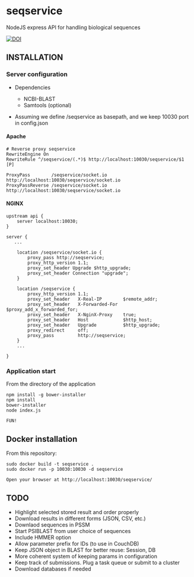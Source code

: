 # seqservice
NodeJS express API for handling biological sequences

[![DOI](https://zenodo.org/badge/29487880.svg)](https://zenodo.org/badge/latestdoi/29487880)

## INSTALLATION

### Server configuration

* Dependencies
	* NCBI-BLAST
	* Samtools (optional)

* Assuming we define /seqservice as basepath, and we keep 10030 port in config.json

#### Apache

	# Reverse proxy seqservice
	RewriteEngine On
	RewriteRule ^/seqservice/(.*)$ http://localhost:10030/seqservice/$1 [P]
	
	ProxyPass        /seqservice/socket.io http://localhost:10030/seqservice/socket.io
	ProxyPassReverse /seqservice/socket.io http://localhost:10030/seqservice/socket.io


#### NGINX

	upstream api {
	    server localhost:10030;
	}
	
	server {
	   ...
	
	    location /seqservice/socket.io {
	        proxy_pass http://seqservice;
	        proxy_http_version 1.1;
	        proxy_set_header Upgrade $http_upgrade;
	        proxy_set_header Connection "upgrade";
	    }
	
	    location /seqservice {
	        proxy_http_version 1.1;
	        proxy_set_header   X-Real-IP        $remote_addr;
	        proxy_set_header   X-Forwarded-For  $proxy_add_x_forwarded_for;
	        proxy_set_header   X-NginX-Proxy    true;
	        proxy_set_header   Host             $http_host;
	        proxy_set_header   Upgrade          $http_upgrade;
	        proxy_redirect     off;
	        proxy_pass         http://seqservice;
	    }
	    ...
	
	}

### Application start

From the directory of the application

	npm install -g bower-installer
	npm install
	bower-installer
	node index.js

	FUN!

## Docker installation

From this repository:

	sudo docker build -t seqservice .
	sudo docker run -p 10030:10030 -d seqservice
	
	Open your browser at http://localhost:10030/seqservice/


## TODO
* Highlight selected stored result and order properly
* Download results in different forms (JSON, CSV, etc.)
* Downlaod sequences in PSSM
* Start PSIBLAST from user choice of sequences
* Include HMMER option
* Allow parameter prefix for IDs (to use in CouchDB)
* Keep JSON object in BLAST for better reuse: Session, DB
* More coherent system of keeping params in configuration
* Keep track of submissions. Plug a task queue or submit to a cluster
* Download databases if needed
